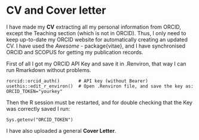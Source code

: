 # CV and Cover letter

I have made my **CV** extracting all my personal information from ORCID, except the Teaching section (which is not in ORCID). Thus, I only need to keep up-to-date my ORCID website for automatically creating an updated CV. I have used the *Awesome* - package{vitae}, and I have synchronised ORCID and SCOPUS for getting my publication records.    

First of all I got my ORCID API Key and save it in .Renviron, that way I can run Rmarkdown without problems. 

```
rorcid::orcid_auth()       # API key (without Bearer)
usethis::edit_r_environ()  # Open .Renviron file, and save the key as: ORCID_TOKEN="yourkey"
```

Then the R session must be restarted, and for double checking that the Key was correctly saved I run:

```
Sys.getenv("ORCID_TOKEN")
```

I have also uploaded a general **Cover Letter**. 
